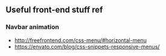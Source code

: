 ## Useful front-end stuff ref

### Navbar animation
- http://freefrontend.com/css-menu/#horizontal-menu
- https://envato.com/blog/css-snippets-responsive-menus/



